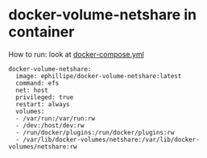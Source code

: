 # docker-volume-netshare in container

How to run: look at [docker-compose.yml](docker-compose.yml)

```
docker-volume-netshare:
  image: ephillipe/docker-volume-netshare:latest
  command: efs
  net: host
  privileged: true
  restart: always
  volumes:
  - /var/run:/var/run:rw
  - /dev:/host/dev:rw
  - /run/docker/plugins:/run/docker/plugins:rw
  - /var/lib/docker-volumes/netshare:/var/lib/docker-volumes/netshare:rw
```
